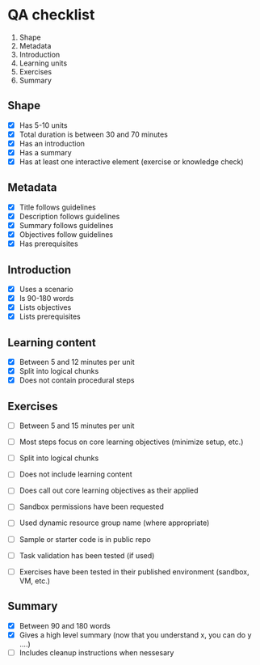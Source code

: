 # QA checklist

1. Shape
1. Metadata
1. Introduction
1. Learning units
1. Exercises
1. Summary

## Shape
- [X] Has 5-10 units
- [X] Total duration is between 30 and 70 minutes
- [X] Has an introduction
- [X] Has a summary
- [X] Has at least one interactive element (exercise or knowledge check)

## Metadata
- [X] Title follows guidelines
- [X] Description follows guidelines
- [X] Summary follows guidelines
- [X] Objectives follow guidelines
- [X] Has prerequisites

## Introduction
- [X] Uses a scenario 
- [X] Is 90-180 words
- [X] Lists objectives
- [X] Lists prerequisites

## Learning content
- [X] Between 5 and 12 minutes per unit
- [X] Split into logical chunks
- [X] Does not contain procedural steps

## Exercises
- [ ] Between 5 and 15 minutes per unit
- [ ] Most steps focus on core learning objectives (minimize setup, etc.)
- [ ] Split into logical chunks
- [ ] Does not include learning content
- [ ] Does call out core learning objectives as their applied
- [ ] Sandbox permissions have been requested
- [ ] Used dynamic resource group name (where appropriate)
- [ ] Sample or starter code is in public repo
- [ ] Task validation has been tested (if used)
- [ ] Exercises have been tested in their published environment (sandbox, VM, etc.)


## Summary
- [X] Between 90 and 180 words
- [X] Gives a high level summary (now that you understand x, you can do y ....)
- [ ] Includes cleanup instructions when nessesary
